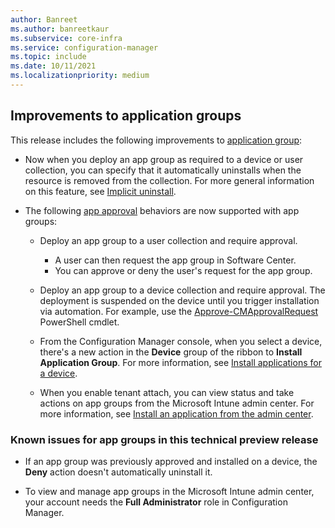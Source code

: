 ```yaml
---
author: Banreet
ms.author: banreetkaur
ms.subservice: core-infra
ms.service: configuration-manager
ms.topic: include
ms.date: 10/11/2021
ms.localizationpriority: medium
---
```


## <a name="bkmk_appgroups"></a> Improvements to application groups

This release includes the following improvements to [application group](../../../../../apps/deploy-use/create-app-groups.md):

- Now when you deploy an app group as required to a device or user collection, you can specify that it automatically uninstalls when the resource is removed from the collection.<!--10479618--> For more general information on this feature, see [Implicit uninstall](../../../../../apps/deploy-use/uninstall-applications.md#implicit-uninstall).

- The following [app approval](../../../../../apps/deploy-use/app-approval.md) behaviors are now supported with app groups:<!-- 10992210 -->

  - Deploy an app group to a user collection and require approval.
    - A user can then request the app group in Software Center.
    - You can approve or deny the user's request for the app group.

  - Deploy an app group to a device collection and require approval. The deployment is suspended on the device until you trigger installation via automation. For example, use the [Approve-CMApprovalRequest](/powershell/module/configurationmanager/approve-cmapprovalrequest) PowerShell cmdlet.

  - From the Configuration Manager console, when you select a device, there's a new action in the **Device** group of the ribbon to **Install Application Group**. For more information, see [Install applications for a device](../../../../../apps/deploy-use/install-app-for-device.md).

  - When you enable tenant attach, you can view status and take actions on app groups from the Microsoft Intune admin center. For more information, see [Install an application from the admin center](../../../../../tenant-attach/applications.md).

### Known issues for app groups in this technical preview release

- If an app group was previously approved and installed on a device, the **Deny** action doesn't automatically uninstall it.

- To view and manage app groups in the Microsoft Intune admin center, your account needs the **Full Administrator** role in Configuration Manager.
